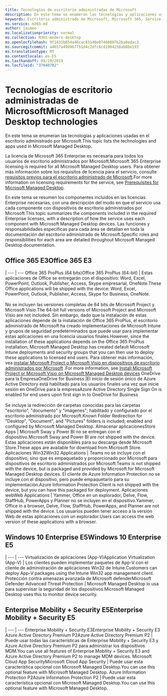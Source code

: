 ```yaml
---
title: Tecnologías de escritorio administradas de Microsoft
description: En este tema se enumeran las tecnologías y aplicaciones usadas en el escritorio administrado por Microsoft.
keywords: Escritorio administrado de Microsoft, Microsoft 365, Service, Documentation
ms.service: m365-md
author: jaimeo
ms.localizationpriority: normal
ms.collection: M365-modern-desktop
ms.openlocfilehash: 9f1631b054a46cac83140e07460807b2ba0edac3
ms.sourcegitcommit: a4657a499967751d4c2dfc6cd1904258ab8be193
ms.translationtype: MT
ms.contentlocale: es-ES
ms.lasthandoff: 09/19/2019
ms.locfileid: "37040782"
---
```

# <a name="microsoft-managed-desktop-technologies"></a><span data-ttu-id="dd478-104">Tecnologías de escritorio administradas de Microsoft</span><span class="sxs-lookup"><span data-stu-id="dd478-104">Microsoft Managed Desktop technologies</span></span>

<span data-ttu-id="dd478-105">En este tema se enumeran las tecnologías y aplicaciones usadas en el escritorio administrado por Microsoft.</span><span class="sxs-lookup"><span data-stu-id="dd478-105">This topic lists the technologies and apps used in Microsoft Managed Desktop.</span></span>

<!-- Microsoft 365 E5; Device as a Service -->
<!-- in O365 table, standard suite, removed this sentence "Please see the Installation of Project/Visio 64bit Click to Run Addendum for important deployment instructions. -->

<span data-ttu-id="dd478-106">La licencia de Microsoft 365 Enterprise es necesaria para todos los usuarios de escritorio administrados por Microsoft.</span><span class="sxs-lookup"><span data-stu-id="dd478-106">Microsoft 365 Enterprise licensing is required for all Microsoft Managed Desktop users.</span></span> <span data-ttu-id="dd478-107">Para obtener más información sobre los requisitos de licencia para el servicio, consulte [requisitos previos para el escritorio administrado de Microsoft](../get-ready/prerequisites.md).</span><span class="sxs-lookup"><span data-stu-id="dd478-107">For more information on licensing requirements for the service, see [Prerequisites for Microsoft Managed Desktop](../get-ready/prerequisites.md).</span></span>

<span data-ttu-id="dd478-108">En este tema se resumen los componentes incluidos en las licencias Enterprise necesarias, con una descripción del modo en que el servicio usa cada componente con dispositivos de escritorio administrados por Microsoft.</span><span class="sxs-lookup"><span data-stu-id="dd478-108">This topic summarizes the components included in the required Enterprise licenses, with a description of how the service uses each component with Microsoft Managed Desktop devices.</span></span> <span data-ttu-id="dd478-109">Las funciones y responsabilidades específicas para cada área se detallan en toda la documentación del escritorio administrado de Microsoft.</span><span class="sxs-lookup"><span data-stu-id="dd478-109">Specific roles and responsibilities for each area are detailed throughout Microsoft Managed Desktop documentation.</span></span> 

## <a name="office-365-e3"></a><span data-ttu-id="dd478-110">Office 365 E3</span><span class="sxs-lookup"><span data-stu-id="dd478-110">Office 365 E3</span></span>
 |
 --- | ---
<span data-ttu-id="dd478-111">Office 365 ProPlus (64 bits)</span><span class="sxs-lookup"><span data-stu-id="dd478-111">Office 365 ProPlus (64-bit)</span></span> | <span data-ttu-id="dd478-112">Estas aplicaciones de Office se entregarán con el dispositivo: Word, Excel, PowerPoint, Outlook, Publisher, Access, Skype empresarial, OneNote.</span><span class="sxs-lookup"><span data-stu-id="dd478-112">These Office applications will be shipped with the device: Word, Excel, PowerPoint, Outlook, Publisher, Access, Skype for Business, OneNote.</span></span><br><br><span data-ttu-id="dd478-113">No se incluyen las versiones completas de 64 bits de Microsoft Project y Microsoft Visio.</span><span class="sxs-lookup"><span data-stu-id="dd478-113">The 64-bit full versions of Microsoft Project and Microsoft Visio are not included.</span></span> <span data-ttu-id="dd478-114">Sin embargo, dado que la instalación de estas aplicaciones depende de la instalación de Office 365 ProPlus, el escritorio administrado de Microsoft ha creado implementaciones de Microsoft Intune y grupos de seguridad predeterminados que puede usar para implementar estas aplicaciones en una licencia usuarios finales.</span><span class="sxs-lookup"><span data-stu-id="dd478-114">However, since the installation of these applications depends on the Office 365 ProPlus installation, Microsoft Managed Desktop has created default Microsoft Intune deployments and security groups that you can then use to deploy these applications to licensed end users.</span></span> <span data-ttu-id="dd478-115">Para obtener más información, vea [instalar Microsoft Project o Microsoft Visio en dispositivos de escritorio administrados por Microsoft](../get-started/project-visio.md) .</span><span class="sxs-lookup"><span data-stu-id="dd478-115">For more information, see [Install Microsoft Project or Microsoft Visio on Microsoft Managed Desktop devices](../get-started/project-visio.md)</span></span>
<span data-ttu-id="dd478-116">OneDrive para la Empresa</span><span class="sxs-lookup"><span data-stu-id="dd478-116">OneDrive for Business</span></span> |<span data-ttu-id="dd478-117">El inicio de sesión único de Azure Active Directory está habilitado para los usuarios finales una vez que inicie sesión en OneDrive para la empresa</span><span class="sxs-lookup"><span data-stu-id="dd478-117">Azure Active Directory Single Sign On is enabled for end users upon first sign in to OneDrive for Business</span></span><br><br><span data-ttu-id="dd478-118">Se incluye la redirección de carpetas conocidas para las carpetas "escritorio", "documento" y "imágenes"; habilitado y configurado por el escritorio administrado por Microsoft.</span><span class="sxs-lookup"><span data-stu-id="dd478-118">Known Folder Redirection for "Desktop", "Document", and "Pictures" folders is included; enabled and configured by Microsoft Managed Desktop.</span></span> 
<span data-ttu-id="dd478-119">Almacenar aplicaciones</span><span class="sxs-lookup"><span data-stu-id="dd478-119">Store Apps</span></span> |    <span data-ttu-id="dd478-120">Microsoft Sway y Power BI no se entregan con el dispositivo.</span><span class="sxs-lookup"><span data-stu-id="dd478-120">Microsoft Sway and Power BI are not shipped with the device.</span></span> <span data-ttu-id="dd478-121">Estas aplicaciones están disponibles para su descarga desde Microsoft Store.</span><span class="sxs-lookup"><span data-stu-id="dd478-121">These apps are available for download from Microsoft Store.</span></span>
<span data-ttu-id="dd478-122">Aplicaciones Win32</span><span class="sxs-lookup"><span data-stu-id="dd478-122">Win32 Applications</span></span> |    <span data-ttu-id="dd478-123">Teams no se incluye con el dispositivo, sino que es empaquetado y proporcionado por Microsoft para dispositivos de escritorio administrados por Microsoft.</span><span class="sxs-lookup"><span data-stu-id="dd478-123">Teams is not shipped with the device, but is packaged and provided by Microsoft for Microsoft Managed Desktop devices.</span></span> <span data-ttu-id="dd478-124">El cliente de Azure Information Protection no se incluye con el dispositivo, pero puede empaquetarlo para su implementación.</span><span class="sxs-lookup"><span data-stu-id="dd478-124">Azure Information Protection Client is not shipped with the device, but you can have this packaged for deployment.</span></span> 
<span data-ttu-id="dd478-125">Aplicaciones web</span><span class="sxs-lookup"><span data-stu-id="dd478-125">Web Applications</span></span> |  <span data-ttu-id="dd478-126">Yammer, Office en un explorador, Delve, Flow, StaffHub, PowerApps y Planner no se incluyen en el dispositivo.</span><span class="sxs-lookup"><span data-stu-id="dd478-126">Yammer, Office in a browser, Delve, Flow, StaffHub, PowerApps, and Planner are not shipped with the device.</span></span> <span data-ttu-id="dd478-127">Los usuarios pueden tener acceso a la versión Web de estas aplicaciones con un explorador.</span><span class="sxs-lookup"><span data-stu-id="dd478-127">Users can access the web version of these applications with a browser.</span></span>


## <a name="windows-10-enterprise-e5"></a><span data-ttu-id="dd478-128">Windows 10 Enterprise E5</span><span class="sxs-lookup"><span data-stu-id="dd478-128">Windows 10 Enterprise E5</span></span>

 |
 --- | ---
<span data-ttu-id="dd478-129">Virtualización de aplicaciones (App-V)</span><span class="sxs-lookup"><span data-stu-id="dd478-129">Application Virtualization (App-V)</span></span> |    <span data-ttu-id="dd478-130">Los clientes pueden implementar paquetes de App-V con el cliente de administración de aplicaciones Win32 de Intune.</span><span class="sxs-lookup"><span data-stu-id="dd478-130">Customers can deploy App-V packages using the Intune Win32 app management client.</span></span>
<span data-ttu-id="dd478-131">Protección contra amenazas avanzada de Microsoft defender</span><span class="sxs-lookup"><span data-stu-id="dd478-131">Microsoft Defender Advanced Threat Protection</span></span> |  <span data-ttu-id="dd478-132">Microsoft Managed Desktop lo usa para supervisar la seguridad de los dispositivos.</span><span class="sxs-lookup"><span data-stu-id="dd478-132">Microsoft Managed Desktop uses this to monitor device security.</span></span> 

## <a name="enterprise-mobility--security-e5"></a><span data-ttu-id="dd478-133">Enterprise Mobility + Security E5</span><span class="sxs-lookup"><span data-stu-id="dd478-133">Enterprise Mobility + Security E5</span></span>

 |
 --- | ---
<span data-ttu-id="dd478-134">Enterprise Mobility + Security E3</span><span class="sxs-lookup"><span data-stu-id="dd478-134">Enterprise Mobility + Security E3</span></span><br><span data-ttu-id="dd478-135">Azure Active Directory Premium P2</span><span class="sxs-lookup"><span data-stu-id="dd478-135">Azure Active Directory Premium P2</span></span> |    <span data-ttu-id="dd478-136">Puede usar todas las características de Enterprise Mobility + Security E3 y Azure Active Directory Premium P2 para administrar los dispositivos MDM.</span><span class="sxs-lookup"><span data-stu-id="dd478-136">You can use all features of Enterprise Mobility + Security E3 and Azure Active Directory Premium P2 to manage MDM devices.</span></span>
<span data-ttu-id="dd478-137">Microsoft Cloud App Security</span><span class="sxs-lookup"><span data-stu-id="dd478-137">Microsoft Cloud App Security</span></span> |  <span data-ttu-id="dd478-138">Puede usar esta característica opcional con Microsoft Managed Desktop.</span><span class="sxs-lookup"><span data-stu-id="dd478-138">You can use this optional feature with Microsoft Managed Desktop.</span></span>
<span data-ttu-id="dd478-139">Azure Information Protection P2</span><span class="sxs-lookup"><span data-stu-id="dd478-139">Azure Information Protection P2</span></span>  | <span data-ttu-id="dd478-140">Puede usar esta característica opcional con Microsoft Managed Desktop.</span><span class="sxs-lookup"><span data-stu-id="dd478-140">You can use this optional feature with Microsoft Managed Desktop.</span></span>
